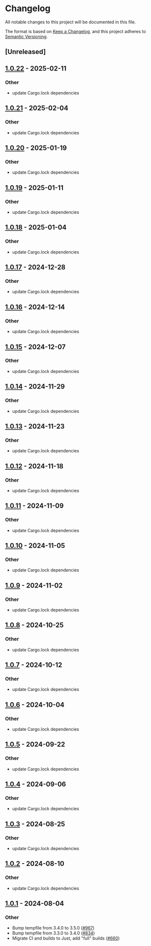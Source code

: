 # Changelog
All notable changes to this project will be documented in this file.

The format is based on [Keep a Changelog](https://keepachangelog.com/en/1.0.0/),
and this project adheres to [Semantic Versioning](https://semver.org/spec/v2.0.0.html).

## [Unreleased]

## [1.0.22](https://github.com/cargo-bins/cargo-binstall/compare/detect-wasi-v1.0.21...detect-wasi-v1.0.22) - 2025-02-11

### Other

- update Cargo.lock dependencies

## [1.0.21](https://github.com/cargo-bins/cargo-binstall/compare/detect-wasi-v1.0.20...detect-wasi-v1.0.21) - 2025-02-04

### Other

- update Cargo.lock dependencies

## [1.0.20](https://github.com/cargo-bins/cargo-binstall/compare/detect-wasi-v1.0.19...detect-wasi-v1.0.20) - 2025-01-19

### Other

- update Cargo.lock dependencies

## [1.0.19](https://github.com/cargo-bins/cargo-binstall/compare/detect-wasi-v1.0.18...detect-wasi-v1.0.19) - 2025-01-11

### Other

- update Cargo.lock dependencies

## [1.0.18](https://github.com/cargo-bins/cargo-binstall/compare/detect-wasi-v1.0.17...detect-wasi-v1.0.18) - 2025-01-04

### Other

- update Cargo.lock dependencies

## [1.0.17](https://github.com/cargo-bins/cargo-binstall/compare/detect-wasi-v1.0.16...detect-wasi-v1.0.17) - 2024-12-28

### Other

- update Cargo.lock dependencies

## [1.0.16](https://github.com/cargo-bins/cargo-binstall/compare/detect-wasi-v1.0.15...detect-wasi-v1.0.16) - 2024-12-14

### Other

- update Cargo.lock dependencies

## [1.0.15](https://github.com/cargo-bins/cargo-binstall/compare/detect-wasi-v1.0.14...detect-wasi-v1.0.15) - 2024-12-07

### Other

- update Cargo.lock dependencies

## [1.0.14](https://github.com/cargo-bins/cargo-binstall/compare/detect-wasi-v1.0.13...detect-wasi-v1.0.14) - 2024-11-29

### Other

- update Cargo.lock dependencies

## [1.0.13](https://github.com/cargo-bins/cargo-binstall/compare/detect-wasi-v1.0.12...detect-wasi-v1.0.13) - 2024-11-23

### Other

- update Cargo.lock dependencies

## [1.0.12](https://github.com/cargo-bins/cargo-binstall/compare/detect-wasi-v1.0.11...detect-wasi-v1.0.12) - 2024-11-18

### Other

- update Cargo.lock dependencies

## [1.0.11](https://github.com/cargo-bins/cargo-binstall/compare/detect-wasi-v1.0.10...detect-wasi-v1.0.11) - 2024-11-09

### Other

- update Cargo.lock dependencies

## [1.0.10](https://github.com/cargo-bins/cargo-binstall/compare/detect-wasi-v1.0.9...detect-wasi-v1.0.10) - 2024-11-05

### Other

- update Cargo.lock dependencies

## [1.0.9](https://github.com/cargo-bins/cargo-binstall/compare/detect-wasi-v1.0.8...detect-wasi-v1.0.9) - 2024-11-02

### Other

- update Cargo.lock dependencies

## [1.0.8](https://github.com/cargo-bins/cargo-binstall/compare/detect-wasi-v1.0.7...detect-wasi-v1.0.8) - 2024-10-25

### Other

- update Cargo.lock dependencies

## [1.0.7](https://github.com/cargo-bins/cargo-binstall/compare/detect-wasi-v1.0.6...detect-wasi-v1.0.7) - 2024-10-12

### Other

- update Cargo.lock dependencies

## [1.0.6](https://github.com/cargo-bins/cargo-binstall/compare/detect-wasi-v1.0.5...detect-wasi-v1.0.6) - 2024-10-04

### Other

- update Cargo.lock dependencies

## [1.0.5](https://github.com/cargo-bins/cargo-binstall/compare/detect-wasi-v1.0.4...detect-wasi-v1.0.5) - 2024-09-22

### Other

- update Cargo.lock dependencies

## [1.0.4](https://github.com/cargo-bins/cargo-binstall/compare/detect-wasi-v1.0.3...detect-wasi-v1.0.4) - 2024-09-06

### Other
- update Cargo.lock dependencies

## [1.0.3](https://github.com/cargo-bins/cargo-binstall/compare/detect-wasi-v1.0.2...detect-wasi-v1.0.3) - 2024-08-25

### Other
- update Cargo.lock dependencies

## [1.0.2](https://github.com/cargo-bins/cargo-binstall/compare/detect-wasi-v1.0.1...detect-wasi-v1.0.2) - 2024-08-10

### Other
- update Cargo.lock dependencies

## [1.0.1](https://github.com/cargo-bins/cargo-binstall/compare/detect-wasi-v1.0.0...detect-wasi-v1.0.1) - 2024-08-04

### Other
- Bump tempfile from 3.4.0 to 3.5.0 ([#967](https://github.com/cargo-bins/cargo-binstall/pull/967))
- Bump tempfile from 3.3.0 to 3.4.0 ([#834](https://github.com/cargo-bins/cargo-binstall/pull/834))
- Migrate CI and builds to Just, add "full" builds ([#660](https://github.com/cargo-bins/cargo-binstall/pull/660))
